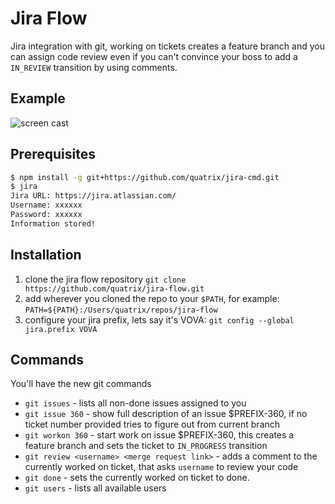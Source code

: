 # Jira Flow 

Jira integration with git, working on tickets creates a feature branch and you can assign code review even if you can't convince your boss to add a ```IN_REVIEW``` transition by using comments.

## Example
![screen cast](http://edisdead.com/out.gif)

## Prerequisites
```bash
$ npm install -g git+https://github.com/quatrix/jira-cmd.git
$ jira
Jira URL: https://jira.atlassian.com/
Username: xxxxxx
Password: xxxxxx
Information stored!
```

## Installation
1. clone the jira flow repository ```git clone https://github.com/quatrix/jira-flow.git```
1. add wherever you cloned the repo to your ```$PATH```, for example: ```PATH=${PATH}:/Users/quatrix/repos/jira-flow```
1. configure your jira prefix, lets say it's VOVA: ```git config --global jira.prefix VOVA```


## Commands
You'll have the new git commands

* ```git issues``` - lists all non-done issues assigned to you
* ```git issue 360``` - show full description of an issue $PREFIX-360, if no ticket number provided tries to figure out from current branch
* ```git workon 360``` - start work on issue $PREFIX-360, this creates a feature branch and sets the ticket to ```IN_PROGRESS``` transition
* ```git review <username> <merge request link>``` - adds a comment to the currently worked on ticket, that asks ```username``` to review your code
* ```git done``` - sets the currently worked on ticket to done.
* ```git users``` - lists all available users
